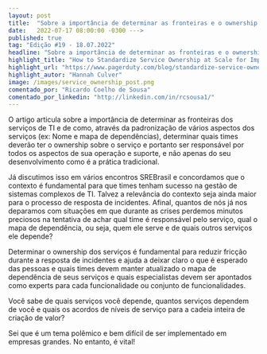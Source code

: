 ```yaml
---
layout: post 
title:  "Sobre a importância de determinar as fronteiras e o ownership dos serviços de TI"
date:   2022-07-17 08:00:00 -0300 --->
published: true
tag: "Edição #19 - 18.07.2022"
headline: "Sobre a importância de determinar as fronteiras e o ownership dos serviços de TI"
highlight_title: "How to Standardize Service Ownership at Scale for Improved Incident Response"
highlight_url: "https://www.pagerduty.com/blog/standardize-service-ownership-at-scale/"
highlight_autor: "Hannah Culver"
image: /images/service_ownership_post.png
comentado_por: "Ricardo Coelho de Sousa"
comentado_por_linkedin: "http://linkedin.com/in/rcsousa1/"
---
```

O artigo articula sobre a importância de determinar as fronteiras dos serviços de TI e de como, através da padronização de vários aspectos dos serviços (ex: Nome e mapa de dependências), determinar quais times deverão ter o ownership sobre o serviço e portanto ser responsável por todos os aspectos de sua operação e suporte, e não apenas do seu desenvolvimento como é a prática tradicional.

Já discutimos isso em vários encontros SREBrasil e concordamos que o contexto é fundamental para que times tenham sucesso na gestão de sistemas complexos de TI. Talvez a relevância do contexto seja ainda maior para o processo de resposta de incidentes. Afinal, quantos de nós já nos deparamos com situações em que durante as crises perdemos minutos preciosos na tentativa de achar qual time é responsável pelo serviço, qual o mapa de dependência, ou seja, quem ele serve e de quais outros serviços ele depende?

Determinar o ownership dos serviços é fundamental para reduzir fricção durante a resposta de incidentes e ajuda a deixar claro o que é esperado das pessoas e quais times devem manter atualizado o mapa de dependência de seus serviços e quais especialistas devem ser apontados como experts para cada funcionalidade ou conjunto de funcionalidades.

Você sabe de quais serviços você depende, quantos serviços dependem de você e quais os acordos de níveis de serviço para a cadeia inteira de criação de valor?

Sei que é um tema polêmico e bem difícil de ser implementado em empresas grandes. No entanto, é vital!